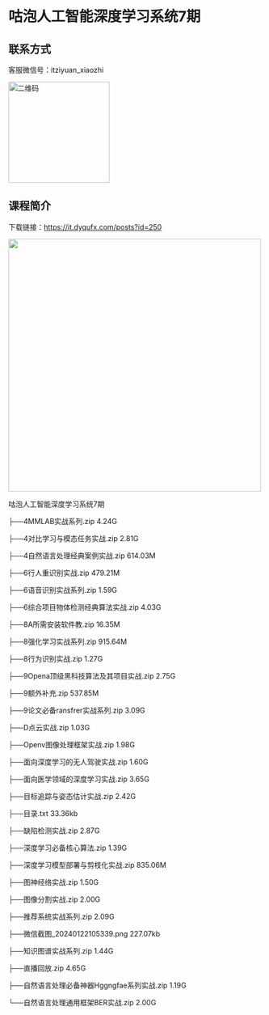# 咕泡人工智能深度学习系统7期

## 联系方式

客服微信号：itziyuan_xiaozhi

<img src="https://ziyuanyun.oss-cn-guangzhou.aliyuncs.com/common/20240614073449/666b82192834a.jpg" width="200" height="200" alt="二维码">

## 课程简介

下载链接：https://it.dyqufx.com/posts?id=250

<img src="https://ziyuanyun.oss-cn-guangzhou.aliyuncs.com/yun/20240515151730/6644618ad6317.jpg" width="500" alt="">

  咕泡人工智能深度学习系统7期



 ├──4MMLAB实战系列.zip 4.24G

 ├──4对比学习与模态任务实战.zip 2.81G

 ├──4自然语言处理经典案例实战.zip 614.03M

 ├──6行人重识别实战.zip 479.21M

 ├──6语音识别实战系列.zip 1.59G

 ├──6综合项目物体检测经典算法实战.zip 4.03G

 ├──8A所需安装软件教.zip 16.35M

 ├──8强化学习实战系列.zip 915.64M

 ├──8行为识别实战.zip 1.27G

 ├──9Opena顶级黑科技算法及其项目实战.zip 2.75G

 ├──9额外补充.zip 537.85M

 ├──9论文必备ransfrer实战系列.zip 3.09G

 ├──D点云实战.zip 1.03G

 ├──Openv图像处理框架实战.zip 1.98G

 ├──面向深度学习的无人驾驶实战.zip 1.60G

 ├──面向医学领域的深度学习实战.zip 3.65G

 ├──目标追踪与姿态估计实战.zip 2.42G

 ├──目录.txt 33.36kb

 ├──缺陷检测实战.zip 2.87G

 ├──深度学习必备核心算法.zip 1.39G

 ├──深度学习模型部署与剪枝化实战.zip 835.06M

 ├──图神经络实战.zip 1.50G

 ├──图像分割实战.zip 2.00G

 ├──推荐系统实战系列.zip 2.09G

 ├──微信截图_20240122105339.png 227.07kb

 ├──知识图谱实战系列.zip 1.44G

 ├──直播回放.zip 4.65G

 ├──自然语言处理必备神器Hggngfae系列实战.zip 1.19G

 └──自然语言处理通用框架BER实战.zip 2.00G

  